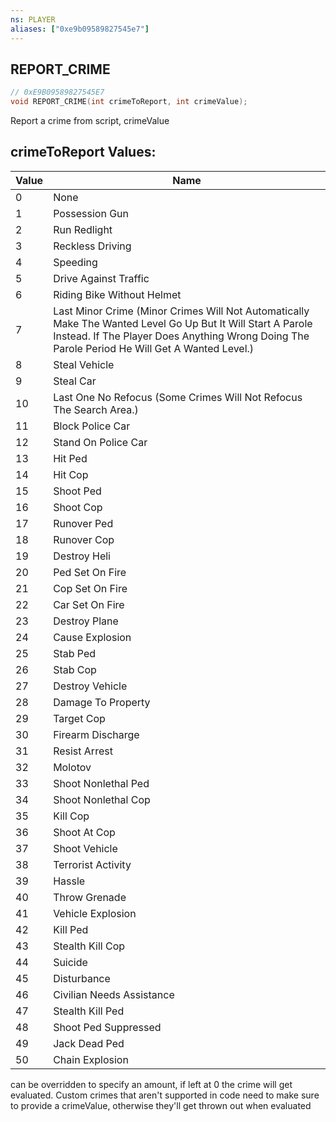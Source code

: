 ```yaml
---
ns: PLAYER
aliases: ["0xe9b09589827545e7"]
---
```

## REPORT_CRIME

```c
// 0xE9B09589827545E7
void REPORT_CRIME(int crimeToReport, int crimeValue);
```

Report a crime from script, crimeValue

## crimeToReport Values:
| Value | Name |
| --- | --- |
| 0 | None |
| 1 | Possession Gun |
| 2 | Run Redlight |
| 3 | Reckless Driving |
| 4 | Speeding |
| 5 | Drive Against Traffic |
| 6 | Riding Bike Without Helmet |
| 7 | Last Minor Crime (Minor Crimes Will Not Automatically Make The Wanted Level Go Up But It Will Start A Parole Instead. If The Player Does Anything Wrong Doing The Parole Period He Will Get A Wanted Level.) |
| 8 | Steal Vehicle |
| 9 | Steal Car |
| 10 | Last One No Refocus (Some Crimes Will Not Refocus The Search Area.) |
| 11 | Block Police Car |
| 12 | Stand On Police Car |
| 13 | Hit Ped |
| 14 | Hit Cop |
| 15 | Shoot Ped |
| 16 | Shoot Cop |
| 17 | Runover Ped |
| 18 | Runover Cop |
| 19 | Destroy Heli |
| 20 | Ped Set On Fire |
| 21 | Cop Set On Fire |
| 22 | Car Set On Fire |
| 23 | Destroy Plane |
| 24 | Cause Explosion |
| 25 | Stab Ped |
| 26 | Stab Cop |
| 27 | Destroy Vehicle |
| 28 | Damage To Property |
| 29 | Target Cop |
| 30 | Firearm Discharge |
| 31 | Resist Arrest |
| 32 | Molotov |
| 33 | Shoot Nonlethal Ped |
| 34 | Shoot Nonlethal Cop |
| 35 | Kill Cop |
| 36 | Shoot At Cop |
| 37 | Shoot Vehicle |
| 38 | Terrorist Activity |
| 39 | Hassle |
| 40 | Throw Grenade |
| 41 | Vehicle Explosion |
| 42 | Kill Ped |
| 43 | Stealth Kill Cop |
| 44 | Suicide |
| 45 | Disturbance |
| 46 | Civilian Needs Assistance |
| 47 | Stealth Kill Ped |
| 48 | Shoot Ped Suppressed |
| 49 | Jack Dead Ped |
| 50 | Chain Explosion |


can be overridden to specify an amount, if left at 0 the crime will get evaluated. Custom crimes that aren't supported in code need to make sure to provide a crimeValue, otherwise they'll get thrown out when evaluated

